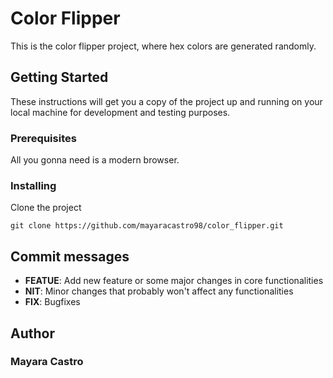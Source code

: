 # Color Flipper

This is the color flipper project, where hex colors are generated randomly.

## Getting Started

These instructions will get you a copy of the project up and running on your local machine for development and testing purposes.

### Prerequisites

All you gonna need is a modern browser.

### Installing

Clone the project

```
git clone https://github.com/mayaracastro98/color_flipper.git
```


## Commit messages

* **FEATUE**: Add new feature or some major changes in core functionalities
* **NIT**: Minor changes that probably won't affect any functionalities
* **FIX**: Bugfixes


## Author

### Mayara Castro



